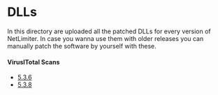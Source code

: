 # DLLs

In this directory are uploaded all the patched DLLs for every version of NetLimiter. In case you wanna use them with older releases you can manually patch the software by yourself with these.

#### ViruslTotal Scans
- [5.3.6](https://www.virustotal.com/gui/file/f7026918a5a02721e5b3a45095a9ac5b2471b3da70388329fa3101830266f61d?nocache=1)
- [5.3.8](https://www.virustotal.com/gui/file/57bd1d8a02a851fd7c80394352fe2de1b54a8b39424fb9b8704d488000b42bc2?nocache=1)
